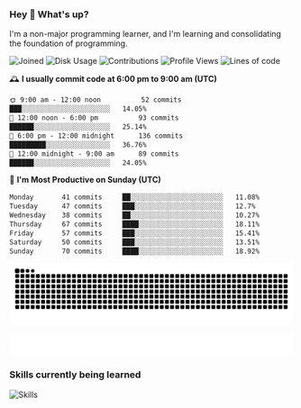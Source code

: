 ### Hey :wave: What's up?

I'm a non-major programming learner, and I'm learning and consolidating the foundation of programming.

<!--START_SECTION:waka-->
![Joined](http://img.shields.io/badge/Joined-7%20years%20ago-6D67E4?style=flat&labelColor=453C67)
![Disk Usage](http://img.shields.io/badge/Github%27s%20Storage-598.4%20MB-FD841F?style=flat&labelColor=E14D2A)
![Contributions](http://img.shields.io/badge/Contributions%20in%202023-160-7DCE13?style=flat&labelColor=2B7A0B)
![Profile Views](http://img.shields.io/badge/Profile%20Views-2-3AB4F2?style=flat&labelColor=0078AA)
![Lines of code](https://img.shields.io/badge/Lines%20of%20code-2%20Million%20Lines%20of%20code-FF8B8B?style=flat&labelColor=EB4747)

🕰️ **I usually commit code at 6:00 pm to 9:00 am (UTC)** 

```text
🌞 9:00 am - 12:00 noon          52 commits     ███░░░░░░░░░░░░░░░░░░░░░░   14.05% 
🌆 12:00 noon - 6:00 pm          93 commits     ██████░░░░░░░░░░░░░░░░░░░   25.14% 
🌃 6:00 pm - 12:00 midnight      136 commits    █████████░░░░░░░░░░░░░░░░   36.76% 
🌙 12:00 midnight - 9:00 am      89 commits     ██████░░░░░░░░░░░░░░░░░░░   24.05%
```
📅 **I'm Most Productive on Sunday (UTC)** 

```text
Monday       41 commits     ██░░░░░░░░░░░░░░░░░░░░░░░   11.08% 
Tuesday      47 commits     ███░░░░░░░░░░░░░░░░░░░░░░   12.7% 
Wednesday    38 commits     ██░░░░░░░░░░░░░░░░░░░░░░░   10.27% 
Thursday     67 commits     ████░░░░░░░░░░░░░░░░░░░░░   18.11% 
Friday       57 commits     ███░░░░░░░░░░░░░░░░░░░░░░   15.41% 
Saturday     50 commits     ███░░░░░░░░░░░░░░░░░░░░░░   13.51% 
Sunday       70 commits     ████░░░░░░░░░░░░░░░░░░░░░   18.92%
```

<!--END_SECTION:waka-->

![Snake animation](https://raw.githubusercontent.com/dirname/dirname/output/snake.svg)

![metrics](github-metrics.svg)

### Skills currently being learned

![Skills](https://skillicons.dev/icons?i=linux,rust,go,solidity,typescript,bash,git,postgres,mysql,redis,mongo,docker,kubernetes,grafana,prometheus)
